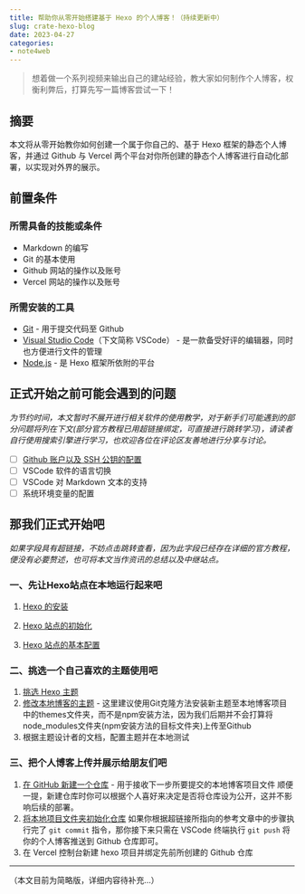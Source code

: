 ```yaml
---
title: 帮助你从零开始搭建基于 Hexo 的个人博客！（持续更新中）
slug: crate-hexo-blog
date: 2023-04-27
categories:
- note4web
---
```


> 想着做一个系列视频来输出自己的建站经验，教大家如何制作个人博客，权衡利弊后，打算先写一篇博客尝试一下！

## 摘要

本文将从零开始教你如何创建一个属于你自己的、基于 Hexo 框架的静态个人博客，并通过 Github 与 Vercel 两个平台对你所创建的静态个人博客进行自动化部署，以实现对外界的展示。

## 前置条件

### 所需具备的技能或条件

* Markdown 的编写
* Git 的基本使用
* Github 网站的操作以及账号
* Vercel 网站的操作以及账号

### 所需安装的工具

* [Git](https://git-scm.com/book/zh/v2/%E8%B5%B7%E6%AD%A5-%E5%AE%89%E8%A3%85-Git) - 用于提交代码至 Github
* [Visual Studio Code](https://code.visualstudio.com/Download)（下文简称 VSCode） - 是一款备受好评的编辑器，同时也方便进行文件的管理
* [Node.js](https://nodejs.org/zh-cn) - 是 Hexo 框架所依附的平台

## 正式开始之前可能会遇到的问题

*为节约时间，本文暂时不展开进行相关软件的使用教学，对于新手们可能遇到的部分问题将列在下文(部分官方教程已用超链接绑定，可直接进行跳转学习)，请读者自行使用搜索引擎进行学习，也欢迎各位在评论区友善地进行分享与讨论。*

* [ ] [Github 账户以及 SSH 公钥的配置](https://git-scm.com/book/zh/v2/GitHub-%E8%B4%A6%E6%88%B7%E7%9A%84%E5%88%9B%E5%BB%BA%E5%92%8C%E9%85%8D%E7%BD%AE)
* [ ] VSCode 软件的语言切换
* [ ] VSCode 对 Markdown 文本的支持
* [ ] 系统环境变量的配置

## 那我们正式开始吧

*如果字段具有超链接，不妨点击跳转查看，因为此字段已经存在详细的官方教程，便没有必要赘述，也可将本文当作资讯的总结以及中继站点。*

### 一、先让Hexo站点在本地运行起来吧

1. [Hexo 的安装](https://hexo.io/zh-cn/docs/)

2. [Hexo 站点的初始化](https://hexo.io/zh-cn/docs/setup)

3. [Hexo 站点的基本配置](https://hexo.io/zh-cn/docs/configuration)

### 二、挑选一个自己喜欢的主题使用吧

1. [挑选 Hexo 主题](https://hexo.io/themes/)
2. [修改本地博客的主题](https://hexo.io/zh-cn/docs/themes) - 这里建议使用Git克隆方法安装新主题至本地博客项目中的themes文件夹，而不是npm安装方法，因为我们后期并不会打算将node_modules文件夹(npm安装方法的目标文件夹)上传至Github
3. 根据主题设计者的文档，配置主题并在本地测试

### 三、把个人博客上传并展示给朋友们吧

1. [在 GitHub 新建一个仓库](https://docs.github.com/zh/repositories/creating-and-managing-repositories/creating-a-new-repository) - 用于接收下一步所要提交的本地博客项目文件
顺便一提，新建仓库时你可以根据个人喜好来决定是否将仓库设为公开，这并不影响后续的部署。
2. [将本地项目文件夹初始化仓库](https://git-scm.com/book/zh/v2/Git-%E5%9F%BA%E7%A1%80-%E8%8E%B7%E5%8F%96-Git-%E4%BB%93%E5%BA%93)
如果你根据超链接所指向的参考文章中的步骤执行完了 ```git commit``` 指令，那你接下来只需在 VSCode 终端执行 ```git push``` 将你的个人博客推送到 Github 仓库即可。
3. 在 Vercel 控制台新建 hexo 项目并绑定先前所创建的 Github 仓库

---

（本文目前为简略版，详细内容待补充…）
